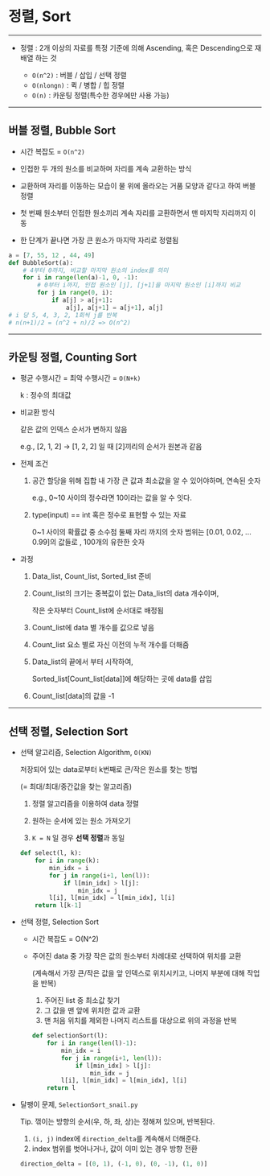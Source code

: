 # 정렬, Sort

---

- 정렬 : 2개 이상의 자료를 특정 기준에 의해 Ascending, 혹은 Descending으로 재배열 하는 것

  - `O(n^2)` : 버블 / 삽입 / 선택 정렬
  - `O(nlongn)` : 퀵 / 병합 / 힙 정렬
  - `O(n)` : 카운팅 정렬(특수한 경우에만 사용 가능)

---

## 버블 정렬, Bubble Sort

- 시간 복잡도 = `O(n^2)`

- 인접한 두 개의 원소를 비교하며 자리를 계속 교환하는 방식
- 교환하며 자리를 이동하는 모습이 물 위에 올라오는 거품 모양과 같다고 하여 버블 정렬

- 첫 번째 원소부터 인접한 원소끼리 계속 자리를 교환하면서 맨 마지막 자리까지 이동

- 한 단계가 끝나면 가장 큰 원소가 마지막 자리로 정렬됨

```python
a = [7, 55, 12 , 44, 49]
def BubbleSort(a):
    # 4부터 0까지, 비교할 마지막 원소의 index를 의미
    for i in range(len(a)-1, 0, -1):
        # 0부터 i까지, 인접 원소인 [j], [j+1]을 마지막 원소인 [i]까지 비교
        for j in range(0, i):
            if a[j] > a[j+1]:
                a[j], a[j+1] = a[j+1], a[j]
# i 당 5, 4, 3, 2, 1회씩 j를 반복
# n(n+1)/2 = (n^2 + n)/2 => O(n^2)
```

---

## 카운팅 정렬, Counting Sort

- 평균 수행시간 = 최악 수행시간 = `O(N+k)`

  k : 정수의 최대값

- 비교환 방식

  같은 값의 인덱스 순서가 변하지 않음

  e.g., [2, 1, 2] -> [1, 2, 2] 일 때 [2]끼리의 순서가 원본과 같음

- 전제 조건

  1. 공간 할당을 위해 집합 내 가장 큰 값과 최소값을 알 수 있어야하며, 연속된 숫자

     e.g., 0~10 사이의 정수라면 10이라는 값을 알 수 잇다.

  2. type(input) == int 혹은 정수로 표현할 수 있는 자료

     0~1 사이의 확률값 중 소수점 둘째 자리 까지의 숫자 범위는 [0.01, 0.02, ... 0.99]의 값들로 , 100개의 유한한 숫자

- 과정

  1. Data_list, Count_list, Sorted_list 준비

  2. Count_list의 크기는 중복값이 없는 Data_list의 data 개수이며,

     작은 숫자부터 Count_list에 순서대로 배정됨

  3. Count_list에 data 별 개수를 값으로 넣음

  4. Count_list 요소 별로 자신 이전의 누적 개수를 더해줌

  5. Data_list의 끝에서 부터 시작하여,

     Sorted_list[Count_list[data]]에 해당하는 곳에 data를 삽입

  6. Count_list[data]의 값을 -1

---

## 선택 정렬, Selection Sort

- 선택 알고리즘, Selection Algorithm, `O(KN)`

  저장되어 있는 data로부터 k번째로 큰/작은 원소를 찾는 방법

  (= 최대/최대/중간값을 찾는 알고리즘)

  1. 정렬 알고리즘을 이용하여 data 정렬
  2. 원하는 순서에 있는 원소 가져오기

  3. `K = N` 일 경우 **선택 정렬**과 동일

  ```python
  def select(l, k):
      for i in range(k):
          min_idx = i
          for j in range(i+1, len(l)):
              if l[min_idx] > l[j]:
                  min_idx = j
          l[i], l[min_idx] = l[min_idx], l[i]
      return l[k-1]
  ```

- 선택 정렬, Selection Sort

  - 시간 복잡도 = O(N^2)

  - 주어진 data 중 가장 작은 값의 원소부터 차례대로 선택하여 위치를 교환

    (계속해서 가장 큰/작은 값을 앞 인덱스로 위치시키고, 나머지 부분에 대해 작업을 반복)

      1. 주어진 list 중 최소값 찾기
      2. 그 값을 맨 앞에 위치한 값과 교환
      3. 맨 처음 위치를 제외한 나머지 리스트를 대상으로 위의 과정을 반복
      ```python
      def selectionSort(l):
          for i in range(len(l)-1):
              min_idx = i
              for j in range(i+1, len(l)):
                  if l[min_idx] > l[j]:
                      min_idx = j
              l[i], l[min_idx] = l[min_idx], l[i]
          return l
      ```

- 달팽이 문제, `SelectionSort_snail.py`

  Tip. 꺾이는 방향의 순서(우, 하, 좌, 상)는 정해져 있으며, 반복된다.

  1. `(i, j)` index에 `direction_delta`를 계속해서 더해준다.
  2. index 범위를 벗어나거나, 값이 이미 있는 경우 방향 전환

  ```python
  direction_delta = [(0, 1), (-1, 0), (0, -1), (1, 0)]
  ```